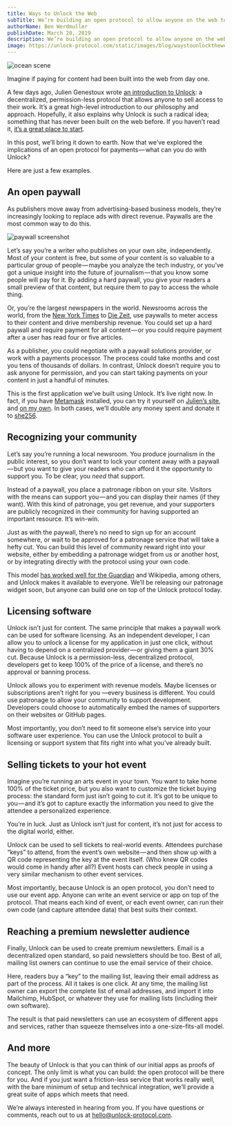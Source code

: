 ```yaml
---
title: Ways to Unlock the Web
subTitle: We’re building an open protocol to allow anyone on the web to earn money from their work. The possibilities are endless. Here are some of them.
authorName: Ben Werdmuller
publishDate: March 20, 2019
description: We’re building an open protocol to allow anyone on the web to earn money from their work. The possibilities are endless. Here are some of them.
image: https://unlock-protocol.com/static/images/blog/waystounlocktheweb/hero.jpg
---
```

![ocean scene](/static/images/blog/waystounlocktheweb/hero.jpg)

Imagine if paying for content had been built into the web from day one.

A few days ago, Julien Genestoux wrote [an introduction to Unlock](/blog/what-is-unlock): a decentralized, permission-less protocol that allows anyone to sell access to their work. It’s a great high-level introduction to our philosophy and approach. Hopefully, it also explains why Unlock is such a radical idea; something that has never been built on the web before. If you haven’t read it, [it’s a great place to start](/blog/what-is-unlock).

In this post, we’ll bring it down to earth. Now that we’ve explored the implications of an open protocol for payments — what can you do with Unlock?

Here are just a few examples.

## An open paywall

As publishers move away from advertising-based business models, they’re increasingly looking to replace ads with direct revenue. Paywalls are the most common way to do this.

![paywall screenshot](/static/images/blog/waystounlocktheweb/paywalldesktop.png)

Let’s say you’re a writer who publishes on your own site, independently. Most of your content is free, but some of your content is so valuable to a particular group of people — maybe you analyze the tech industry, or you’ve got a unique insight into the future of journalism — that you know some people will pay for it. By adding a hard paywall, you give your readers a small preview of that content, but require them to pay to access the whole thing.

Or, you’re the largest newspapers in the world. Newsrooms across the world, from the [New York Times](https://www.nytimes.com/) to [Die Zeit](https://www.zeit.de/index), use paywalls to meter access to their content and drive membership revenue. You could set up a hard paywall and require payment for all content — or you could require payment after a user has read four or five articles.

As a publisher, you could negotiate with a paywall solutions provider, or work with a payments processor. The process could take months and cost you tens of thousands of dollars. In contrast, Unlock doesn’t require you to ask anyone for permission, and you can start taking payments on your content in just a handful of minutes.

This is the first application we’ve built using Unlock. It’s live right now. In fact, if you have [Metamask](https://metamask.io/) installed, you can try it yourself on [Julien’s site](https://www.ouvre-boite.com/members/), and [on my own](https://werd.io/2019/testing-the-unlock-paywall--protocolcom). In both cases, we’ll double any money spent and donate it to [she256](https://www.she256.io/).

## Recognizing your community

Let’s say you’re running a local newsroom. You produce journalism in the public interest, so you don’t want to lock your content away with a paywall — but you want to give your readers who can afford it the opportunity to support you. To be clear, you _need_ that support.

Instead of a paywall, you place a patronage ribbon on your site. Visitors with the means can support you — and you can display their names (if they want). With this kind of patronage, you get revenue, and your supporters are publicly recognized in their community for having supported an important resource. It’s win-win.

Just as with the paywall, there’s no need to sign up for an account somewhere, or wait to be approved for a patronage service that will take a hefty cut. You can build this level of community reward right into your website, either by embedding a patronage widget from us or another host, or by integrating directly with the protocol using your own code.

This model [has worked well for the Guardian](https://www.theguardian.com/membership/2018/nov/12/katharine-viner-guardian-million-reader-funding) and Wikipedia, among others, and Unlock makes it available to everyone. We’ll be releasing our patronage widget soon, but anyone can build one on top of the Unlock protocol today.

## Licensing software

Unlock isn’t just for content. The same principle that makes a paywall work can be used for software licensing. As an independent developer, I can allow you to unlock a license for my application in just one click, without having to depend on a centralized provider — or giving them a giant 30% cut. Because Unlock is a permission-less, decentralized protocol, developers get to keep 100% of the price of a license, and there’s no approval or banning process.

Unlock allows you to experiment with revenue models. Maybe licenses or subscriptions aren’t right for you —every business is different. You could use patronage to allow your community to support development. Developers could choose to automatically embed the names of supporters on their websites or GitHub pages.

Most importantly, you don’t need to fit someone else’s service into your software user experience. You can use the Unlock protocol to built a licensing or support system that fits right into what you’ve already built.

## Selling tickets to your hot event

Imagine you’re running an arts event in your town. You want to take home 100% of the ticket price, but you also want to customize the ticket buying process: the standard form just isn’t going to cut it. It’s got to be unique to you — and it’s got to capture exactly the information you need to give the attendee a personalized experience.

You’re in luck. Just as Unlock isn’t just for content, it’s not just for access to the digital world, either.

Unlock can be used to sell tickets to real-world events. Attendees purchase “keys” to attend, from the event’s own website — and then show up with a QR code representing the key at the event itself. (Who knew QR codes would come in handy after all?) Event hosts can check people in using a very similar mechanism to other event services.

Most importantly, because Unlock is an open protocol, you don’t need to use our event app. Anyone can write an event service or app on top of the protocol. That means each kind of event, or each event owner, can run their own code (and capture attendee data) that best suits their context.

## Reaching a premium newsletter audience

Finally, Unlock can be used to create premium newsletters. Email is a decentralized open standard, so paid newsletters should be too. Best of all, mailing list owners can continue to use the email service of their choice.

Here, readers buy a “key” to the mailing list, leaving their email address as part of the process. All it takes is one click. At any time, the mailing list owner can export the complete list of email addresses, and import it into Mailchimp, HubSpot, or whatever they use for mailing lists (including their own software).

The result is that paid newsletters can use an ecosystem of different apps and services, rather than squeeze themselves into a one-size-fits-all model.

## And more

The beauty of Unlock is that you can think of our initial apps as proofs of concept. The only limit is what you can build: the open protocol will be there for you. And if you just want a friction-less service that works really well, with the bare minimum of setup and technical integration, we’ll provide a great suite of apps which meets that need.

We’re always interested in hearing from you. If you have questions or comments, reach out to us at [hello@unlock-protocol.com](mailto:hello@unlock-protocol.com).
